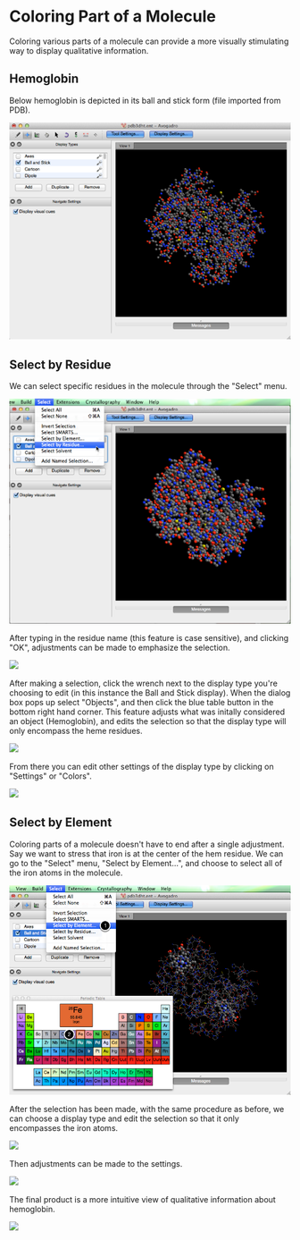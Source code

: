 # Coloring Part of a Molecule

Coloring various parts of a molecule can provide a more visually stimulating way to display qualitative information.

## Hemoglobin

Below hemoglobin is depicted in its ball and stick form (file imported from PDB). 

![Hemoglobin][1]

[1]: images/2-coloring-part-of-a-molecule/hemoglobin.png

## Select by Residue

We can select specific residues in the molecule through the "Select" menu.

![Select by Residue][2]

[2]: images/2-coloring-part-of-a-molecule/select-by-residue.png

After typing in the residue name (this feature is case sensitive), and clicking "OK", adjustments can be made to emphasize the selection. 

![][3]

[3]: images/2-coloring-part-of-a-molecule/85a07743-2325-4e4e-b630-4052fb0d5ce7.png

After making a selection, click the wrench next to the display type you're choosing to edit (in this instance the Ball and Stick display). When the dialog box pops up select "Objects", and then click the blue table button in the bottom right hand corner. This feature adjusts what was initally considered an object (Hemoglobin), and edits the selection so that the display type will only encompass the heme residues. 

![][4]

[4]: images/2-coloring-part-of-a-molecule/69708a1d-3112-441d-af97-27e63dc570e0.png

From there you can edit other settings of the display type by clicking on "Settings" or "Colors". 

![][5]

[5]: images/2-coloring-part-of-a-molecule/ab1eaa38-6201-4049-9f21-d8bbdc690aca.png

## Select by Element

Coloring parts of a molecule doesn't have to end after a single adjustment. Say we want to stress that iron is at the center of the hem residue. We can go to the "Select" menu, "Select by Element...", and choose to select all of the iron atoms in the molecule. 

![Select by Element][6]

[6]: images/2-coloring-part-of-a-molecule/select-by-element.png

After the selection has been made, with the same procedure as before, we can choose a display type and edit the selection so that it only encompasses the iron atoms.

![][7]

[7]: images/2-coloring-part-of-a-molecule/984bbb08-148c-49a0-8288-b86c38e4483f.png

Then adjustments can be made to the settings.

![][8]

[8]: images/2-coloring-part-of-a-molecule/0e15d24f-322d-4a00-ba0e-d2af3a0e9deb.png

The final product is a more intuitive view of qualitative information about hemoglobin.

![][9]

[9]: images/2-coloring-part-of-a-molecule/d1ba0a13-262d-4523-897b-775475bc1b06.png
